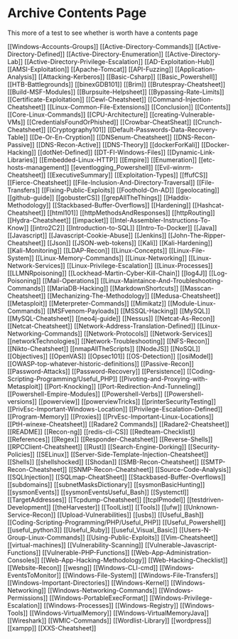 
# Archive Contents Page
This more of a test to see whether is worth have a contents page


[[Windows-Accounts-Groups]]
[[Active-Directory-Commands]]
[[Active-Directory-Defined]]
[[Active-Directory-Enumeration]]
[[Active-Directory-Lab]]
[[Active-Directory-Privilege-Escalation]]
[[AD-Exploitation-Hub]]
[[AMSI-Exploitation]]
[[Apache-Tomcat]]
[[API-Fuzzing]]
[[Application-Analysis]]
[[Attacking-Kerberos]]
[[Basic-Csharp]]
[[Basic_Powershell]]
[[HTB-Battlegrounds]]
[[binexGDB101]]
[[Brim]]
[[Brutespray-Cheatsheet]]
[[Build-MSF-Modules]]
[[Burpsuite-Helpsheet]]
[[Bypassing-Rate-Limits]]
[[Certificate-Exploitation]]
[[Cewl-Cheatsheet]]
[[Command-Injection-Cheatsheet]]
[[Linux-Common-File-Extensions]]
[[Conclusion]]
[[Contents]]
[[Core-Linux-Commands]]
[[CPU-Architecture]]
[[creating-Vulnerable-VMs]]
[[CredentialsFoundOrPhished]]
[[Crowbar-CheatSheat]]
[[Crunch-Cheatsheet]]
[[Cryptography101]]
[[Default-Passwords-Data-Recovery-Table]]
[[De-Or-En-Cryption]]
[[DNSenum-Cheatsheet]]
[[DNS-Recon-Passive]]
[[DNS-Recon-Active]]
[[DNS-Theory]]
[[dockerForKali]]
[[Docker-Hacking]]
[[dotNet-Defined]]
[[DT-FI-Windows-Files]]
[[Dynamic-Link-Libraries]]
[[Embedded-Linux-HTTP]]
[[Empire]]
[[Enumeration]]
[[etc-hosts-management]]
[[eventlogging_Powershell]]
[[Evil-winrm-Cheatsheet]]
[[ExecutiveSummary]]
[[Exploitation-Types]]
[[ffufCS]]
[[Fierce-Cheatsheet]]
[[File-Inclusion-And-Directory-Traversal]]
[[File-Transfers]]
[[Fixing-Public-Exploits]]
[[Foothold-On-AD]]
[[geolocating]]
[[github-guide]]
[[gobusterCS]]
[[grepAllTheThings]]
[[Haddix-Methodology]]
[[Stackbased-Buffer-Overflows]]
[[Hardening]]
[[Hashcat-Cheatsheet]]
[[html101]]
[[httpMethodsAndResponses]]
[[httpRouting]]
[[Hydra-Cheatsheet]]
[[impacket]]
[[Intel-Assembler-Instructions-To-Know]]
[[intro2C2]]
[[Introduction-to-SQL]]
[[Intro-To-Docker]]
[[Java]]
[[Javascript]]
[[Javascript-Cookie-Abuse]]
[[Jenkins]]
[[John-The-Ripper-Cheatsheet]]
[[Json]]
[[JSON-web-tokens]]
[[Kali]]
[[Kali-Hardening]]
[[Kali-Monitoring]]
[[LDAP-Recon]]
[[Linux-Concepts]]
[[Linux-File-System]]
[[Linux-Memory-Commands]]
[[Linux-Networking]]
[[Linux-Network-Services]]
[[Linux-Privilege-Escalation]]
[[Linux-Processes]]
[[LLMNRpoisoning]]
[[Lockhead-Martin-Cyber-Kill-Chain]]
[[log4J]]
[[Log-Poisoning]]
[[Mail-Operations]]
[[Linux-Maintaince-And-Troubleshooting-Commands]]
[[MariaDB-Hacking]]
[[MarkdownShortcuts]]
[[Masscan-Cheatsheet]]
[[Mechanizing-The-Methodology]]
[[Medusa-Cheatsheet]]
[[Metasploit]]
[[Meterpreter-Commands]]
[[Mimikatz]]
[[Module-Linux-Commands]]
[[MSFvenom-Payloads]]
[[MSSQL-Hacking]]
[[MySQL]]
[[MySQL-Cheatsheet]]
[[neo4j-guide]]
[[Nessus]]
[[Netcat-As-Recon]]
[[Netcat-Cheatsheet]]
[[Network-Address-Translation-Defined]]
[[Linux-Networking-Commands]]
[[Network-Protocols]]
[[Network-Services]]
[[networkTechnologies]]
[[Network-Troubleshooting]]
[[NFS-Recon]]
[[Nikto-Cheatsheet]]
[[nmapAllTheScripts]]
[[NodeJS]]
[[NoSQL]]
[[Objectives]]
[[OpenVAS]]
[[Opsec101]]
[[OS-Detection]]
[[osiModel]]
[[OWASP-top-whatever-historic-definitions]]
[[Passive-Recon]]
[[Password-Attacks]]
[[Password-Recovery]]
[[Persistence]]
[[Coding-Scripting-Programming/Useful_PHP]]
[[Pivoting-and-Proxying-with-Metasploit]]
[[Port-Knocking]]
[[Port-Redirection-And-Tunneling]]
[[Powershell-Empire-Modules]]
[[Powershell-Verbs]]
[[Powershell-versions]]
[[powerview]]
[[powerviewTricks]]
[[printerSecurityTesting]]
[[PrivEsc-Important-Windows-Location]]
[[Privilege-Escalation-Defined]]
[[Program-Memory]]
[[Proxies]]
[[PrvEsc-Important-Linux-Locations]]
[[PtH-winexe-Cheatsheet]]
[[Radare2 Commands]]
[[Radare2-Cheatsheet]]
[[README]]
[[Recon-ng]]
[[redis-cli-CS]]
[[Redteam-Checklist]]
[[References]]
[[Regex]]
[[Responder-Cheatsheet]]
[[Reverse-Shells]]
[[RPCClient-Cheatsheet]]
[[Rust]]
[[Search-Engine-Dorking]]
[[Security-Policies]]
[[SELinux]]
[[Server-Side-Template-Injection-Cheatsheet]]
[[Shells]]
[[shellshocked]]
[[Shodan]]
[[SMB-Recon-Cheatsheet]]
[[SMTP-Recon-Cheatsheet]]
[[SNMP-Recon-Cheatsheet]]
[[Source-Code-Analysis]]
[[SQLInjection]]
[[SQLmap-CheatSheet]]
[[Stackbased-Buffer-Overflows]]
[[subdomains]]
[[subnetMasksDictionary]]
[[sysmonBasicHunting]]
[[sysmonEvents]]
[[sysmonEventsUseful_Bash]]
[[Systemctl]]
[[TargetAddresses]]
[[Tcpdump-Cheatsheet]]
[[tcpIPmodel]]
[[testdriven-Development]]
[[theHarvester]]
[[ToolList]]
[[Tools]]
[[ufw]]
[[Unknown-Service-Recon]]
[[Upload-Vulnerabilities]]
[[usbs]]
[[Useful_Bash]]
[[Coding-Scripting-Programming/PHP/Useful_PHP]]
[[Useful_Powershell]]
[[useful_python3]]
[[Useful_Ruby]]
[[useful_Visual_Basic]]
[[Users-N-Group-Linux-Commands]]
[[Using-Public-Exploits]]
[[Vim-Cheatsheet]]
[[virtual-machines]]
[[Vulnerability-Scanning]]
[[Vulnerable-Javascript-Functions]]
[[Vulnerable-PHP-Functions]]
[[Web-App-Administration-Consoles]]
[[Web-App-Hacking-Methodology]]
[[Web-Hacking-Checklist]]
[[Website-Recon]]
[[wesng]]
[[Windows-CLI-cmd]]
[[Windows-EventsToMonitor]]
[[Windows-File-System]]
[[Windows-File-Transfers]]
[[Windows-Important-Directories]]
[[Windows-Kernel]]
[[Windows-Networking]]
[[Windows-Networking-Commands]]
[[Windows-Permissions]]
[[Windows-PortableExecFormat]]
[[Windows-Privilege-Escalation]]
[[Windows-Processes]]
[[Windows-Registry]]
[[Windows-Tools]]
[[Windows-VirtualMemory]]
[[Windows-VirtualMemoryJava]]
[[Wireshark]]
[[WMIC-Commands]]
[[Wordlist-Library]]
[[wordpress]]
[[xampp]]
[[XXS-Cheatsheet]]
